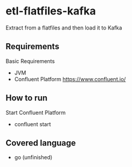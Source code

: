 # etl-flatfiles-kafka
Extract from a flatfiles and then load it to Kafka

## Requirements

Basic Requirements

- JVM
- Confluent Platform https://www.confluent.io/

## How to run

Start Confluent Platform

- confluent start

## Covered language
- go (unfinished)
